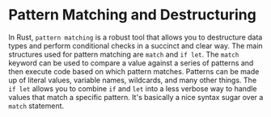 # Pattern Matching and Destructuring

In Rust, `pattern matching` is a robust tool that allows you to destructure data types and perform conditional checks in a succinct and clear way. The main structures used for pattern matching are `match` and `if let`. The `match` keyword can be used to compare a value against a series of patterns and then execute code based on which pattern matches. Patterns can be made up of literal values, variable names, wildcards, and many other things. The `if let` allows you to combine `if` and `let` into a less verbose way to handle values that match a specific pattern. It's basically a nice syntax sugar over a `match` statement.